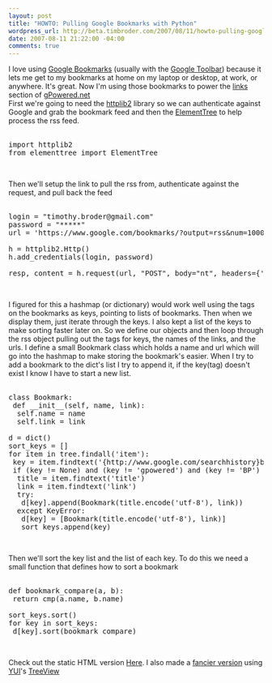 ```yaml
--- 
layout: post
title: "HOWTO: Pulling Google Bookmarks with Python"
wordpress_url: http://beta.timbroder.com/2007/08/11/howto-pulling-google-bookmarks-with-python/
date: 2007-08-11 21:22:00 -04:00
comments: true
---
```

I love using <a href="http://www.google.com/bookmarks/">Google Bookmarks</a> (usually with the <a href="http://toolbar.google.com">Google Toolbar</a>) because it lets me get to my bookmarks at home on my laptop or desktop, at work, or anywhere.  It's great.  Now I'm using those bookmarks to power the <a href="http://gpowered.net/g/links/">links</a> section of <a href="http://gpowered.net/g">gPowered.net</a><br />
First we're going to need the <a href="http://code.google.com/p/httplib2/downloads/list">httplib2</a> library so we can authenticate against Google and grab the bookmark feed and then the <a href="http://effbot.org/zone/element-index.htm">ElementTree</a> to help process the rss feed.  <br /><br />
<pre name="code" class="python">
import httplib2
from elementtree import ElementTree
</pre><br />
Then we'll setup the link to pull the rss from, authenticate against the request, and pull back the feed<br /><br />
<pre name="code" class="python">
login = "timothy.broder@gmail.com"  
password = "*****"
url = 'https://www.google.com/bookmarks/?output=rss&num=1000'  
  
h = httplib2.Http()  
h.add_credentials(login, password)  
 
resp, content = h.request(url, "POST", body="nt", headers={'content-type':'text/plain'} )
</pre><br />
I figured for this a hashmap (or dictionary) would work well using the tags on the bookmarks as keys, pointing to lists of bookmarks.  Then when we display them, just iterate through the keys.  I also kept a list of the keys to make sorting faster later on.  So we define our objects and then loop through the rss object pulling out the tags for keys, the names of the links, and the urls.  I define a small Bookmark class which holds a name and url which will go into the hashmap to make storing the bookmark's easier.  When I try to add a bookmark to the dict's list I try to append it, if the key(tag) doesn't exist I know I have to start a new list.<br /><br />
<pre name="code" class="python">
class Bookmark:
 def __init__(self, name, link):
  self.name = name
  self.link = link
  
d = dict()
sort_keys = []
for item in tree.findall('item'):
 key = item.findtext('{http://www.google.com/searchhistory}bkmk_label')
 if (key != None) and (key != 'gpowered') and (key != 'BP') and (key != 'Quick Searches') and (key != 'Me'):
  title = item.findtext('title')
  link = item.findtext('link')
  try:
   d[key].append(Bookmark(title.encode('utf-8'), link))
  except KeyError:
   d[key] = [Bookmark(title.encode('utf-8'), link)]
   sort_keys.append(key)
</pre><br />
Then we'll sort the key list and the list of each key.  To do this we need a small function that defines how to sort a bookmark<br /><br />
<pre name="code" class="python">
def bookmark_compare(a, b):
 return cmp(a.name, b.name)

sort_keys.sort() 
for key in sort_keys:
 d[key].sort(bookmark_compare)
</pre><br />
Check out the static HTML version <a href="http://gpowered.net/g/links/simple">Here</a>.  I also made a <a href="http://gpowered.net/g/links/">fancier version</a> using <a href="http://developer.yahoo.com/yui/">YUI</a>'s <a href="http://developer.yahoo.com/yui/treeview/">TreeView</a>
